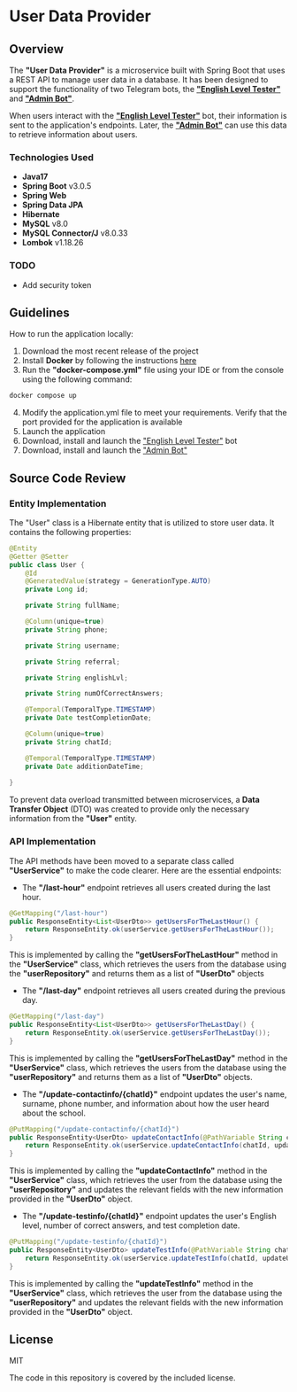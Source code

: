 # User Data Provider

## Overview

The **"User Data Provider"** is a microservice built with Spring Boot that uses a REST API to manage user data in a 
database. It has been designed to support the functionality of two Telegram bots, the 
[**"English Level Tester"**](https://github.com/delibre/tg-english-test-bot/) and 
[**"Admin Bot"**](https://github.com/delibre/tg-admin-bot).

When users interact with the [**"English Level Tester"**](https://github.com/delibre/tg-english-test-bot/) bot, their 
information is sent to the application's endpoints. Later, the [**"Admin Bot"**](https://github.com/delibre/tg-admin-bot)
can use this data to retrieve information about users.

### Technologies Used

* **Java17**
* **Spring Boot** v3.0.5
* **Spring Web** 
* **Spring Data JPA** 
* **Hibernate** 
* **MySQL** v8.0
* **MySQL Connector/J** v8.0.33
* **Lombok** v1.18.26

### TODO

* Add security token


## Guidelines

How to run the application locally:

1. Download the most recent release of the project
2. Install **Docker** by following the instructions [here](https://docs.docker.com/engine/install/)
3. Run the **"docker-compose.yml"** file using your IDE or from the console using the following command:
```bash
docker compose up
```
4. Modify the application.yml file to meet your requirements. Verify that the port provided for the application is 
available
5. Launch the application
6. Download, install and launch the ["English Level Tester"](https://github.com/delibre/tg-english-test-bot) bot
7. Download, install and launch the ["Admin Bot"](https://github.com/delibre/tg-admin-bot)


## Source Code Review

### Entity Implementation

The "User" class is a Hibernate entity that is utilized to store user data. It contains the following properties:

```java
@Entity
@Getter @Setter
public class User {
    @Id
    @GeneratedValue(strategy = GenerationType.AUTO)
    private Long id;

    private String fullName;

    @Column(unique=true)
    private String phone;

    private String username;

    private String referral;

    private String englishLvl;

    private String numOfCorrectAnswers;

    @Temporal(TemporalType.TIMESTAMP)
    private Date testCompletionDate;

    @Column(unique=true)
    private String chatId;

    @Temporal(TemporalType.TIMESTAMP)
    private Date additionDateTime;
    
}
```

To prevent data overload transmitted between microservices, a **Data Transfer Object** (DTO) was created to provide only
the necessary information from the **"User"** entity.


### API Implementation

The API methods have been moved to a separate class called **"UserService"** to make the code clearer. Here are the 
essential endpoints:

* The **"/last-hour"** endpoint retrieves all users created during the last hour.
```java
@GetMapping("/last-hour")
public ResponseEntity<List<UserDto>> getUsersForTheLastHour() {
    return ResponseEntity.ok(userService.getUsersForTheLastHour());
}
```
This is implemented by calling the **"getUsersForTheLastHour"** method in the **"UserService"** class, which retrieves
the users from the database using the **"userRepository"** and returns them as a list of **"UserDto"** objects

* The **"/last-day"** endpoint retrieves all users created during the previous day.
```java
@GetMapping("/last-day")
public ResponseEntity<List<UserDto>> getUsersForTheLastDay() {
    return ResponseEntity.ok(userService.getUsersForTheLastDay());
}
```
This is implemented by calling the **"getUsersForTheLastDay"** method in the **"UserService"** class, which retrieves
the users from the database using the **"userRepository"** and returns them as a list of **"UserDto"** objects.

* The **"/update-contactinfo/{chatId}"** endpoint updates the user's name, surname, phone number, and information about
how the user heard about the school.
```java
@PutMapping("/update-contactinfo/{chatId}")
public ResponseEntity<UserDto> updateContactInfo(@PathVariable String chatId, @RequestBody UserDto updateUser) {
    return ResponseEntity.ok(userService.updateContactInfo(chatId, updateUser));
}
```
This is implemented by calling the **"updateContactInfo"** method in the **"UserService"** class, which retrieves the
user from the database using the **"userRepository"** and updates the relevant fields with the new information provided
in the **"UserDto"** object.

* The **"/update-testinfo/{chatId}"** endpoint updates the user's English level, number of correct answers, and test 
completion date.
```java
@PutMapping("/update-testinfo/{chatId}")
public ResponseEntity<UserDto> updateTestInfo(@PathVariable String chatId, @RequestBody UserDto updateUser) {
    return ResponseEntity.ok(userService.updateTestInfo(chatId, updateUser));
}
```
This is implemented by calling the **"updateTestInfo"** method in the **"UserService"** class, which retrieves the user 
from the database using the **"userRepository"** and updates the relevant fields with the new information provided in 
the **"UserDto"** object.


## License

MIT

The code in this repository is covered by the included license.